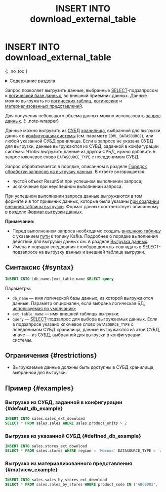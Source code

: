 ﻿---
layout: default
title: INSERT INTO download_external_table
nav_order: 29
parent: Запросы SQL+
grand_parent: Справочная информация
has_children: false
has_toc: false
---

# INSERT INTO download_external_table
{: .no_toc }

<details markdown="block">
  <summary>
    Содержание раздела
  </summary>
  {: .text-delta }
1. TOC
{:toc}
</details>

Запрос позволяет выгрузить данные, выбранные [SELECT](../SELECT/SELECT.md)-подзапросом 
к [логической базе данных](../../../overview/main_concepts/logical_db/logical_db.md), 
во внешний приемник данных. Данные можно выгружать из [логических таблиц](../../../overview/main_concepts/logical_table/logical_table.md), 
[логических](../../../overview/main_concepts/logical_view/logical_view.md) и 
[материализованных представлений](../../../overview/main_concepts/materialized_view/materialized_view.md).

Для получения небольшого объема данных можно использовать 
[запрос данных](../../../working_with_system/data_reading/data_reading.md).
{: .note-wrapper}

Данные можно выгрузить из [СУБД](../../../introduction/supported_DBMS/supported_DBMS.md) [хранилища](../../../overview/main_concepts/main_concepts.md), 
выбранной для выгрузки данных в [конфигурации системы](../../../maintenance/configuration/system/system.md) (см. параметр 
`EDML_DATASOURCE`), или любой указанной СУБД хранилища. Если в запросе не указана СУБД для выгрузки, 
данные выгружаются из СУБД, заданной в конфигурации системы. Чтобы выгрузить данные из другой СУБД, нужно добавить 
в запрос ключевое слово `DATASOURCE_TYPE` с псевдонимом СУБД.

Запрос обрабатывается в порядке, описанном в разделе 
[Порядок обработки запросов на выгрузку данных](../../../overview/interactions/download_processing/download_processing.md).
В ответе возвращается:
*   пустой объект ResultSet при успешном выполнении запроса;
*   исключение при неуспешном выполнении запроса.

При успешном выполнении запроса данные выгружаются в том формате и в тот приемник данных, которые были указаны 
[при создании внешней таблицы выгрузки](../CREATE_DOWNLOAD_EXTERNAL_TABLE/CREATE_DOWNLOAD_EXTERNAL_TABLE.md). Формат 
данных соответствует описанному в разделе [Формат выгрузки данных](../../download_format/download_format.md).

**Примечания:**

*   Перед выполнением запроса необходимо создать [внешнюю таблицу](../../../overview/main_concepts/external_table/external_table.md) 
    с указанием [пути](../../path_to_kafka_topic/path_to_kafka_topic.md) 
    к топику Kafka. Подробнее о порядке выполнения действий для выгрузки данных см. в разделе 
    [Выгрузка данных](../../../working_with_system/data_download/data_download.md).
*   Имена и порядок следования столбцов должны совпадать в SELECT-подзапросе на выгрузку данных и 
    внешней таблице выгрузки.

## Синтаксис {#syntax}

```sql
INSERT INTO [db_name.]ext_table_name SELECT query
```

Параметры:
*   `db_name` — имя логической базы данных, из которой выгружаются данные. Параметр опционален, если выбрана 
    логическая БД, [используемая по умолчанию](../../../working_with_system/other_features/default_db_set-up/default_db_set-up.md);
*   `ext_table_name` — имя внешней таблицы выгрузки;
*   <a id="param_datasource_type"></a>`query` — [SELECT](../SELECT/SELECT.md)-подзапрос для выбора выгружаемых данных. 
    Если в подзапросе указано ключевое слово `DATASOURCE_TYPE` с псевдонимом СУБД хранилища, данные выгружаются из этой 
    СУБД, иначе — из СУБД, выбранной для выгрузки в конфигурации системы.

## Ограничения {#restrictions}

*   Выгружаемые данные должны быть доступны в СУБД хранилища, выбранной для выгрузки.

## Пример {#examples}

### Выгрузка из СУБД, заданной в конфигурации {#default_db_example}

```sql
INSERT INTO sales.sales_ext_download
SELECT * FROM sales.sales WHERE sales.product_units > 2
```

### Выгрузка из указанной СУБД {#defined_db_example}

```sql
INSERT INTO sales.stores_ext_download 
SELECT * FROM sales.stores WHERE region = 'Москва' DATASOURCE_TYPE = 'adqm'
```

### Выгрузка из материализованного представления {#matview_example}

```sql
INSERT INTO sales.sales_by_stores_ext_download
SELECT * FROM sales.sales_by_stores WHERE product_code IN ('ABC0002', 'ABC0003', 'ABC0004')
```